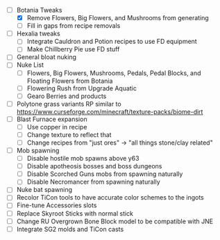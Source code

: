 
- [ ] Botania Tweaks
	- [x] Remove Flowers, Big Flowers, and Mushrooms from generating
	- [ ] Fill in gaps from recipe removals
- [ ] Hexalia tweaks
	- [ ] Integrate Cauldron and Potion recipes to use FD equipment
	- [ ] Make Chillberry Pie use FD stuff
- [ ] General bloat nuking
- [ ] Nuke List
	- [ ] Flowers, Big Flowers, Mushrooms, Pedals, Pedal Blocks, and Floating Flowers from Botania
	- [ ] Flowering Rush from Upgrade Aquatic
	- [ ] Gearo Berries and products
- [ ] Polytone grass variants RP similar to https://www.curseforge.com/minecraft/texture-packs/biome-dirt
- [ ] Blast Furnace expansion
	- [ ] Use copper in recipe
	- [ ] Change texture to reflect that
	- [ ] Change recipes from "just ores" -> "all things stone/clay related"
- [ ] Mob spawning
	- [ ] Disable hostile mob spawns above y63
	- [ ] Disable apotheosis bosses and boss dungeons
	- [ ] Disable Scorched Guns mobs from spawning naturally
	- [ ] Disable Necromancer from spawning naturally
- [ ] Nuke bat spawning
- [ ] Recolor TiCon tools to have accurate color schemes to the ingots
- [ ] Fine-tune Accessories slots
- [ ] Replace Skyroot Sticks with normal stick
- [ ] Change RU Overgrown Bone Block model to be compatible with JNE
- [ ] Integrate SG2 molds and TiCon casts